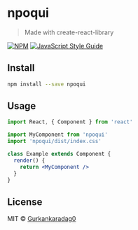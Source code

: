 # npoqui

> Made with create-react-library

[![NPM](https://img.shields.io/npm/v/npoqui.svg)](https://www.npmjs.com/package/npoqui) [![JavaScript Style Guide](https://img.shields.io/badge/code_style-standard-brightgreen.svg)](https://standardjs.com)

## Install

```bash
npm install --save npoqui
```

## Usage

```jsx
import React, { Component } from 'react'

import MyComponent from 'npoqui'
import 'npoqui/dist/index.css'

class Example extends Component {
  render() {
    return <MyComponent />
  }
}
```

## License

MIT © [Gurkankaradag0](https://github.com/Gurkankaradag0)
